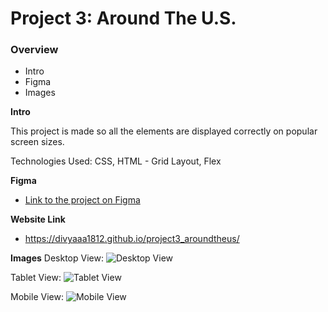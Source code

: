 # Project 3: Around The U.S.

### Overview

- Intro
- Figma
- Images

**Intro**

This project is made so all the elements are displayed correctly on popular screen sizes.

Technologies Used: CSS, HTML - Grid Layout, Flex

**Figma**

- [Link to the project on Figma](https://www.figma.com/file/ii4xxsJ0ghevUOcssTlHZv/Sprint-3%3A-Around-the-US?node-id=0%3A1)

**Website Link**
- https://divyaaa1812.github.io/project3_aroundtheus/

**Images**
Desktop View:
![Desktop View](./images/Desktop%20View.png)

Tablet View:
![Tablet View](./images/Tablet%20View.png)

Mobile View:
![Mobile View](./images/Mobile%20View.png)
